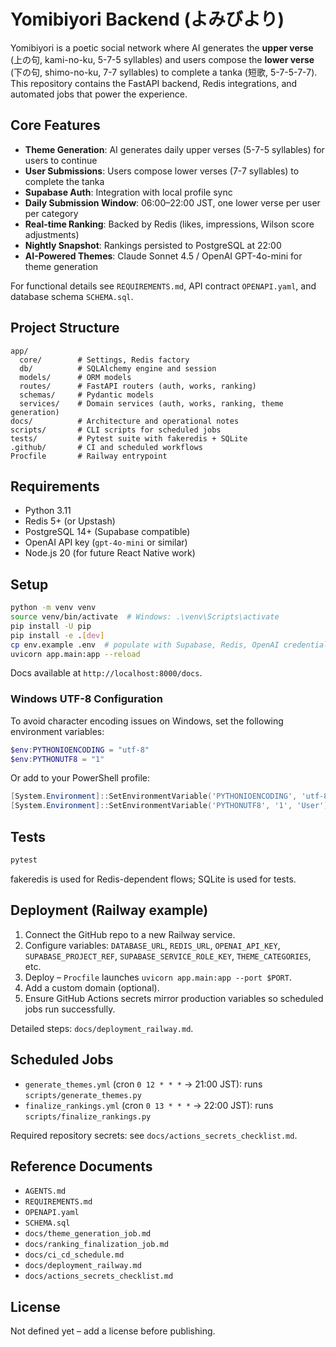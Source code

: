 # Yomibiyori Backend (よみびより)

Yomibiyori is a poetic social network where AI generates the **upper verse** (上の句, kami-no-ku, 5-7-5 syllables) and users compose the **lower verse** (下の句, shimo-no-ku, 7-7 syllables) to complete a tanka (短歌, 5-7-5-7-7). This repository contains the FastAPI backend, Redis integrations, and automated jobs that power the experience.

## Core Features
- **Theme Generation**: AI generates daily upper verses (5-7-5 syllables) for users to continue
- **User Submissions**: Users compose lower verses (7-7 syllables) to complete the tanka
- **Supabase Auth**: Integration with local profile sync
- **Daily Submission Window**: 06:00–22:00 JST, one lower verse per user per category
- **Real-time Ranking**: Backed by Redis (likes, impressions, Wilson score adjustments)
- **Nightly Snapshot**: Rankings persisted to PostgreSQL at 22:00
- **AI-Powered Themes**: Claude Sonnet 4.5 / OpenAI GPT-4o-mini for theme generation

For functional details see `REQUIREMENTS.md`, API contract `OPENAPI.yaml`, and database schema `SCHEMA.sql`.

## Project Structure
```
app/
  core/        # Settings, Redis factory
  db/          # SQLAlchemy engine and session
  models/      # ORM models
  routes/      # FastAPI routers (auth, works, ranking)
  schemas/     # Pydantic models
  services/    # Domain services (auth, works, ranking, theme generation)
docs/          # Architecture and operational notes
scripts/       # CLI scripts for scheduled jobs
tests/         # Pytest suite with fakeredis + SQLite
.github/       # CI and scheduled workflows
Procfile       # Railway entrypoint
```

## Requirements
- Python 3.11
- Redis 5+ (or Upstash)
- PostgreSQL 14+ (Supabase compatible)
- OpenAI API key (`gpt-4o-mini` or similar)
- Node.js 20 (for future React Native work)

## Setup
```bash
python -m venv venv
source venv/bin/activate  # Windows: .\venv\Scripts\activate
pip install -U pip
pip install -e .[dev]
cp env.example .env  # populate with Supabase, Redis, OpenAI credentials
uvicorn app.main:app --reload
```
Docs available at `http://localhost:8000/docs`.

### Windows UTF-8 Configuration
To avoid character encoding issues on Windows, set the following environment variables:
```powershell
$env:PYTHONIOENCODING = "utf-8"
$env:PYTHONUTF8 = "1"
```
Or add to your PowerShell profile:
```powershell
[System.Environment]::SetEnvironmentVariable('PYTHONIOENCODING', 'utf-8', 'User')
[System.Environment]::SetEnvironmentVariable('PYTHONUTF8', '1', 'User')
```

## Tests
```bash
pytest
```
fakeredis is used for Redis-dependent flows; SQLite is used for tests.

## Deployment (Railway example)
1. Connect the GitHub repo to a new Railway service.
2. Configure variables: `DATABASE_URL`, `REDIS_URL`, `OPENAI_API_KEY`, `SUPABASE_PROJECT_REF`, `SUPABASE_SERVICE_ROLE_KEY`, `THEME_CATEGORIES`, etc.
3. Deploy – `Procfile` launches `uvicorn app.main:app --port $PORT`.
4. Add a custom domain (optional).
5. Ensure GitHub Actions secrets mirror production variables so scheduled jobs run successfully.

Detailed steps: `docs/deployment_railway.md`.

## Scheduled Jobs
- `generate_themes.yml` (cron `0 12 * * *` → 21:00 JST): runs `scripts/generate_themes.py`
- `finalize_rankings.yml` (cron `0 13 * * *` → 22:00 JST): runs `scripts/finalize_rankings.py`

Required repository secrets: see `docs/actions_secrets_checklist.md`.

## Reference Documents
- `AGENTS.md`
- `REQUIREMENTS.md`
- `OPENAPI.yaml`
- `SCHEMA.sql`
- `docs/theme_generation_job.md`
- `docs/ranking_finalization_job.md`
- `docs/ci_cd_schedule.md`
- `docs/deployment_railway.md`
- `docs/actions_secrets_checklist.md`

## License
Not defined yet – add a license before publishing.

